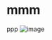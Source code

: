 # mmm
ppp
![image](https://user-images.githubusercontent.com/106945659/184504246-d5b87794-9605-4bf2-b861-cddab5e55aa0.png)

